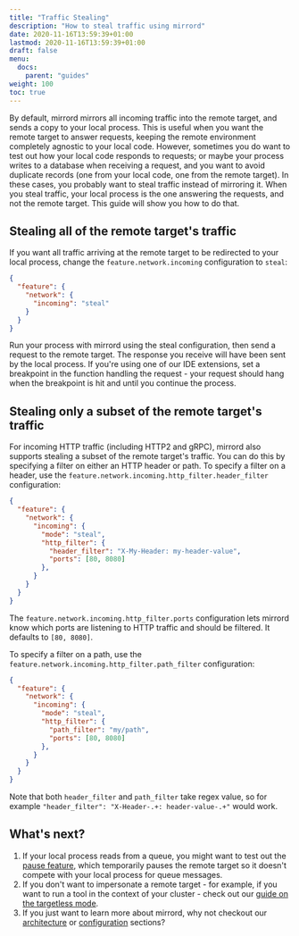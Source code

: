 ```yaml
---
title: "Traffic Stealing"
description: "How to steal traffic using mirrord"
date: 2020-11-16T13:59:39+01:00
lastmod: 2020-11-16T13:59:39+01:00
draft: false
menu:
  docs:
    parent: "guides"
weight: 100
toc: true
---
```


By default, mirrord mirrors all incoming traffic into the remote target, and sends a copy to your local process. This is useful when you want the remote target to answer requests, keeping the remote environment completely agnostic to your local code. However, sometimes you do want to test out how your local code responds to requests; or maybe your process writes to a database when receiving a request, and you want to avoid duplicate records (one from your local code, one from the remote target).
In these cases, you probably want to steal traffic instead of mirroring it. When you steal traffic, your local process is the one answering the requests, and not the remote target. This guide will show you how to do that.

## Stealing all of the remote target's traffic
If you want all traffic arriving at the remote target to be redirected to your local process, change the `feature.network.incoming` configuration to `steal`:

```json
{
  "feature": {
    "network": {
      "incoming": "steal"
    }
  }
}
```

Run your process with mirrord using the steal configuration, then send a request to the remote target. The response you receive will have been sent by the local process. If you're using one of our IDE extensions, set a breakpoint in the function handling the request - your request should hang when the breakpoint is hit and until you continue the process.

## Stealing only a subset of the remote target's traffic
For incoming HTTP traffic (including HTTP2 and gRPC), mirrord also supports stealing a subset of the remote target's traffic. You can do this by specifying a filter on either an HTTP header or path.
To specify a filter on a header, use the `feature.network.incoming.http_filter.header_filter` configuration:

```json
{
  "feature": {
    "network": {
      "incoming": {
        "mode": "steal",
        "http_filter": {
          "header_filter": "X-My-Header: my-header-value",
          "ports": [80, 8080]
        },
      }
    }
  }
}
```

The `feature.network.incoming.http_filter.ports` configuration lets mirrord know which ports are listening to HTTP traffic and should be filtered. It defaults to `[80, 8080]`.

To specify a filter on a path, use the `feature.network.incoming.http_filter.path_filter` configuration:

```json
{
  "feature": {
    "network": {
      "incoming": {
        "mode": "steal",
        "http_filter": {
          "path_filter": "my/path",
          "ports": [80, 8080]
        },
      }
    }
  }
}
```

Note that both `header_filter` and `path_filter` take regex value, so for example `"header_filter": "X-Header-.+: header-value-.+"` would work.

## What's next?
1. If your local process reads from a queue, you might want to test out the [pause feature](/docs/guides/pause/), which temporarily pauses the remote target so it doesn't compete with your local process for queue messages.
2. If you don't want to impersonate a remote target - for example, if you want to run a tool in the context of your cluster - check out our [guide on the targetless mode](/docs/guides/targetless/).
3. If you just want to learn more about mirrord, why not checkout our [architecture](/docs/overview/architecture/) or [configuration](/docs/overview/configuration/) sections?